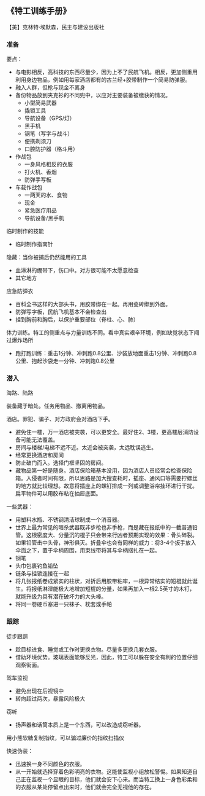 
## 《特工训练手册》
【美】克林特·埃默森，民主与建设出版社
### 准备

要点：
- 与电影相反，高科技的东西尽量少，因为上不了民航飞机。相反，更加侧重用利用身边物品，例如用每家酒店都有的古兰经+胶带制作一个简易防弹服。
- 融入人群，但枪与现金不离身
- 备份物品放到夹克衫的不同兜中，以应对主要装备被缴获的情况。
  - 小型简易武器
  - 撬锁工具
  - 导航设备（GPS/灯）
  - 黑手机
  - 钢笔（写字与战斗）
  - 便携剃须刀
  - 口腔防护器（格斗用）
- 作战包
  - 一身风格相反的衣服
  - 打火机、香烟
  - 防弹手写板
- 车载作战包
  - 一两天的水、食物
  - 现金
  - 紧急医疗用品
  - 导航设备/黑手机

临时制作的技能
- 临时制作指南针

隐藏：当你被捕后仍然能用的工具
- 血淋淋的绷带下，伤口中。对方很可能不太愿意检查
- 其它地方

应急防弹衣
- 百科全书这样的大部头书，用胶带绑在一起。再用瓷砖绑到外面。
- 防弹写字板，民航飞机基本不会检查出
- 挂到胸前和胸后，以保护重要部位（脊柱、心、肺）

体力训练。特工的侧重点与力量训练不同。看中真实艰辛环境，例如缺觉状态下闯过爆炸场所
- 跑打跑训练：重击1分钟、冲刺跑0.8公里、沙袋放地面重击1分钟、冲刺跑0.8公里、抱起沙袋走一分钟、冲刺跑0.8公里

### 潜入

海路、陆路

装备藏于暗处。任务用物品、撤离用物品。


酒店。罪犯、骗子、对方政府会对酒店下手。
- 避免住一楼，万一酒店被突袭，可以更安全。最好住2、3楼，更高楼层消防设备可能无法覆盖。
- 房间与楼梯/电梯不远不近。太近会被突袭，太远耽误逃生。
- 经常更换酒店和房间
- 防止破门而入。选择门框坚固的房间。
- 藏物品第一好是随身。酒店保险箱基本没用，因为酒店人员经常会检查保险箱。入侵者时间有限，所以思路是加大搜查耗时，插座、通风口等需要拧螺丝的地方就比较理想。故意将插座上的螺钉排成一列或调整浴帘挂环进行干扰。扁平物件可以用胶布粘在抽屉底面。


一些武器：
- 用塑料水瓶、不锈钢清洁球制成一个消音器。
- 世界上最为常见的暗杀武器既非步枪也非手枪，而是藏在报纸中的一截普通铅管。这根密度大、分量沉的棍子只会带来行凶者预期实现的效果：骨头碎裂。如果铅管击中头骨，神形俱灭。折叠伞也会有同样的威力：将3-4个扳手放入伞面之下，置于伞柄周围，用束线带将其与伞柄捆扎在一起。
- 钢笔
- 头巾包裹钓鱼铅坠
- 链条与挂锁连接在一起
- 将几张报纸卷成紧实的柱状，对折后用胶带粘牢，一根异常结实的短棍就此诞生。将报纸淋湿能极大地增加短棍的分量，如果再加入一根2.5英寸的木钉，就能升级为具有潜在破坏力的大头棒。
- 将同一卷硬币塞进一只袜子、枕套或手帕

### 跟踪

徒步跟踪
- 趁目标进食、睡觉或工作时更换衣物。尽量多更换几套衣服。
- 借助环境优势。玻璃表面能够反光，因此，特工可以躲在安全有利的位置仔细观察街面。

驾车监视
- 避免出现在后视镜中
- 转向超过两次，暴露风险极大

窃听
- 扬声器和话筒本质上是一个东西，可以改造成窃听器。

用小熊软糖复制指纹，可以骗过廉价的指纹扫描仪

快速伪装：
- 迅速换一身不同颜色的衣服。
- 从一开始就选择穿着色彩明亮的衣物。这能使监视小组放松警惕。如果知道自己正在监视一个显眼的目标，他们就会安下心来。而当特工换上一身色彩柔和的衣服从某处停留点出来时，他们就会完全无视他的存在。
